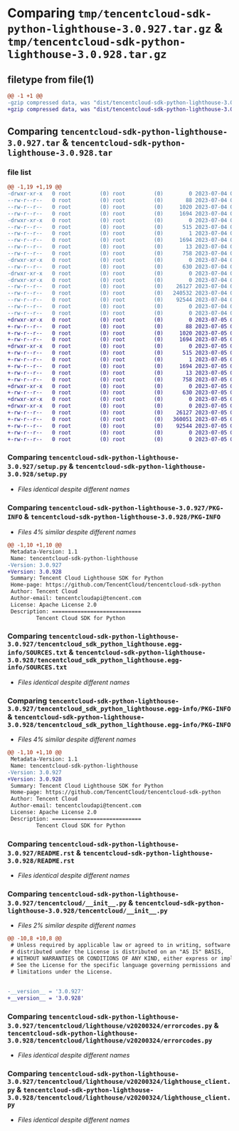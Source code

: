 # Comparing `tmp/tencentcloud-sdk-python-lighthouse-3.0.927.tar.gz` & `tmp/tencentcloud-sdk-python-lighthouse-3.0.928.tar.gz`

## filetype from file(1)

```diff
@@ -1 +1 @@
-gzip compressed data, was "dist/tencentcloud-sdk-python-lighthouse-3.0.927.tar", last modified: Tue Jul  4 00:24:58 2023, max compression
+gzip compressed data, was "dist/tencentcloud-sdk-python-lighthouse-3.0.928.tar", last modified: Wed Jul  5 00:28:50 2023, max compression
```

## Comparing `tencentcloud-sdk-python-lighthouse-3.0.927.tar` & `tencentcloud-sdk-python-lighthouse-3.0.928.tar`

### file list

```diff
@@ -1,19 +1,19 @@
-drwxr-xr-x   0 root         (0) root         (0)        0 2023-07-04 00:24:58.000000 tencentcloud-sdk-python-lighthouse-3.0.927/
--rw-r--r--   0 root         (0) root         (0)       88 2023-07-04 00:24:58.000000 tencentcloud-sdk-python-lighthouse-3.0.927/setup.cfg
--rw-r--r--   0 root         (0) root         (0)     1020 2023-07-04 00:24:58.000000 tencentcloud-sdk-python-lighthouse-3.0.927/setup.py
--rw-r--r--   0 root         (0) root         (0)     1694 2023-07-04 00:24:58.000000 tencentcloud-sdk-python-lighthouse-3.0.927/PKG-INFO
-drwxr-xr-x   0 root         (0) root         (0)        0 2023-07-04 00:24:58.000000 tencentcloud-sdk-python-lighthouse-3.0.927/tencentcloud_sdk_python_lighthouse.egg-info/
--rw-r--r--   0 root         (0) root         (0)      515 2023-07-04 00:24:58.000000 tencentcloud-sdk-python-lighthouse-3.0.927/tencentcloud_sdk_python_lighthouse.egg-info/SOURCES.txt
--rw-r--r--   0 root         (0) root         (0)        1 2023-07-04 00:24:58.000000 tencentcloud-sdk-python-lighthouse-3.0.927/tencentcloud_sdk_python_lighthouse.egg-info/dependency_links.txt
--rw-r--r--   0 root         (0) root         (0)     1694 2023-07-04 00:24:58.000000 tencentcloud-sdk-python-lighthouse-3.0.927/tencentcloud_sdk_python_lighthouse.egg-info/PKG-INFO
--rw-r--r--   0 root         (0) root         (0)       13 2023-07-04 00:24:58.000000 tencentcloud-sdk-python-lighthouse-3.0.927/tencentcloud_sdk_python_lighthouse.egg-info/top_level.txt
--rw-r--r--   0 root         (0) root         (0)      758 2023-07-04 00:24:58.000000 tencentcloud-sdk-python-lighthouse-3.0.927/README.rst
-drwxr-xr-x   0 root         (0) root         (0)        0 2023-07-04 00:24:58.000000 tencentcloud-sdk-python-lighthouse-3.0.927/tencentcloud/
--rw-r--r--   0 root         (0) root         (0)      630 2023-07-04 00:24:58.000000 tencentcloud-sdk-python-lighthouse-3.0.927/tencentcloud/__init__.py
-drwxr-xr-x   0 root         (0) root         (0)        0 2023-07-04 00:24:58.000000 tencentcloud-sdk-python-lighthouse-3.0.927/tencentcloud/lighthouse/
-drwxr-xr-x   0 root         (0) root         (0)        0 2023-07-04 00:24:58.000000 tencentcloud-sdk-python-lighthouse-3.0.927/tencentcloud/lighthouse/v20200324/
--rw-r--r--   0 root         (0) root         (0)    26127 2023-07-04 00:24:58.000000 tencentcloud-sdk-python-lighthouse-3.0.927/tencentcloud/lighthouse/v20200324/errorcodes.py
--rw-r--r--   0 root         (0) root         (0)   240532 2023-07-04 00:24:58.000000 tencentcloud-sdk-python-lighthouse-3.0.927/tencentcloud/lighthouse/v20200324/models.py
--rw-r--r--   0 root         (0) root         (0)    92544 2023-07-04 00:24:58.000000 tencentcloud-sdk-python-lighthouse-3.0.927/tencentcloud/lighthouse/v20200324/lighthouse_client.py
--rw-r--r--   0 root         (0) root         (0)        0 2023-07-04 00:24:58.000000 tencentcloud-sdk-python-lighthouse-3.0.927/tencentcloud/lighthouse/v20200324/__init__.py
--rw-r--r--   0 root         (0) root         (0)        0 2023-07-04 00:24:58.000000 tencentcloud-sdk-python-lighthouse-3.0.927/tencentcloud/lighthouse/__init__.py
+drwxr-xr-x   0 root         (0) root         (0)        0 2023-07-05 00:28:50.000000 tencentcloud-sdk-python-lighthouse-3.0.928/
+-rw-r--r--   0 root         (0) root         (0)       88 2023-07-05 00:28:50.000000 tencentcloud-sdk-python-lighthouse-3.0.928/setup.cfg
+-rw-r--r--   0 root         (0) root         (0)     1020 2023-07-05 00:28:50.000000 tencentcloud-sdk-python-lighthouse-3.0.928/setup.py
+-rw-r--r--   0 root         (0) root         (0)     1694 2023-07-05 00:28:50.000000 tencentcloud-sdk-python-lighthouse-3.0.928/PKG-INFO
+drwxr-xr-x   0 root         (0) root         (0)        0 2023-07-05 00:28:50.000000 tencentcloud-sdk-python-lighthouse-3.0.928/tencentcloud_sdk_python_lighthouse.egg-info/
+-rw-r--r--   0 root         (0) root         (0)      515 2023-07-05 00:28:50.000000 tencentcloud-sdk-python-lighthouse-3.0.928/tencentcloud_sdk_python_lighthouse.egg-info/SOURCES.txt
+-rw-r--r--   0 root         (0) root         (0)        1 2023-07-05 00:28:50.000000 tencentcloud-sdk-python-lighthouse-3.0.928/tencentcloud_sdk_python_lighthouse.egg-info/dependency_links.txt
+-rw-r--r--   0 root         (0) root         (0)     1694 2023-07-05 00:28:50.000000 tencentcloud-sdk-python-lighthouse-3.0.928/tencentcloud_sdk_python_lighthouse.egg-info/PKG-INFO
+-rw-r--r--   0 root         (0) root         (0)       13 2023-07-05 00:28:50.000000 tencentcloud-sdk-python-lighthouse-3.0.928/tencentcloud_sdk_python_lighthouse.egg-info/top_level.txt
+-rw-r--r--   0 root         (0) root         (0)      758 2023-07-05 00:28:50.000000 tencentcloud-sdk-python-lighthouse-3.0.928/README.rst
+drwxr-xr-x   0 root         (0) root         (0)        0 2023-07-05 00:28:50.000000 tencentcloud-sdk-python-lighthouse-3.0.928/tencentcloud/
+-rw-r--r--   0 root         (0) root         (0)      630 2023-07-05 00:28:50.000000 tencentcloud-sdk-python-lighthouse-3.0.928/tencentcloud/__init__.py
+drwxr-xr-x   0 root         (0) root         (0)        0 2023-07-05 00:28:50.000000 tencentcloud-sdk-python-lighthouse-3.0.928/tencentcloud/lighthouse/
+drwxr-xr-x   0 root         (0) root         (0)        0 2023-07-05 00:28:50.000000 tencentcloud-sdk-python-lighthouse-3.0.928/tencentcloud/lighthouse/v20200324/
+-rw-r--r--   0 root         (0) root         (0)    26127 2023-07-05 00:28:50.000000 tencentcloud-sdk-python-lighthouse-3.0.928/tencentcloud/lighthouse/v20200324/errorcodes.py
+-rw-r--r--   0 root         (0) root         (0)   360051 2023-07-05 00:28:50.000000 tencentcloud-sdk-python-lighthouse-3.0.928/tencentcloud/lighthouse/v20200324/models.py
+-rw-r--r--   0 root         (0) root         (0)    92544 2023-07-05 00:28:50.000000 tencentcloud-sdk-python-lighthouse-3.0.928/tencentcloud/lighthouse/v20200324/lighthouse_client.py
+-rw-r--r--   0 root         (0) root         (0)        0 2023-07-05 00:28:50.000000 tencentcloud-sdk-python-lighthouse-3.0.928/tencentcloud/lighthouse/v20200324/__init__.py
+-rw-r--r--   0 root         (0) root         (0)        0 2023-07-05 00:28:50.000000 tencentcloud-sdk-python-lighthouse-3.0.928/tencentcloud/lighthouse/__init__.py
```

### Comparing `tencentcloud-sdk-python-lighthouse-3.0.927/setup.py` & `tencentcloud-sdk-python-lighthouse-3.0.928/setup.py`

 * *Files identical despite different names*

### Comparing `tencentcloud-sdk-python-lighthouse-3.0.927/PKG-INFO` & `tencentcloud-sdk-python-lighthouse-3.0.928/PKG-INFO`

 * *Files 4% similar despite different names*

```diff
@@ -1,10 +1,10 @@
 Metadata-Version: 1.1
 Name: tencentcloud-sdk-python-lighthouse
-Version: 3.0.927
+Version: 3.0.928
 Summary: Tencent Cloud Lighthouse SDK for Python
 Home-page: https://github.com/TencentCloud/tencentcloud-sdk-python
 Author: Tencent Cloud
 Author-email: tencentcloudapi@tencent.com
 License: Apache License 2.0
 Description: ============================
         Tencent Cloud SDK for Python
```

### Comparing `tencentcloud-sdk-python-lighthouse-3.0.927/tencentcloud_sdk_python_lighthouse.egg-info/SOURCES.txt` & `tencentcloud-sdk-python-lighthouse-3.0.928/tencentcloud_sdk_python_lighthouse.egg-info/SOURCES.txt`

 * *Files identical despite different names*

### Comparing `tencentcloud-sdk-python-lighthouse-3.0.927/tencentcloud_sdk_python_lighthouse.egg-info/PKG-INFO` & `tencentcloud-sdk-python-lighthouse-3.0.928/tencentcloud_sdk_python_lighthouse.egg-info/PKG-INFO`

 * *Files 4% similar despite different names*

```diff
@@ -1,10 +1,10 @@
 Metadata-Version: 1.1
 Name: tencentcloud-sdk-python-lighthouse
-Version: 3.0.927
+Version: 3.0.928
 Summary: Tencent Cloud Lighthouse SDK for Python
 Home-page: https://github.com/TencentCloud/tencentcloud-sdk-python
 Author: Tencent Cloud
 Author-email: tencentcloudapi@tencent.com
 License: Apache License 2.0
 Description: ============================
         Tencent Cloud SDK for Python
```

### Comparing `tencentcloud-sdk-python-lighthouse-3.0.927/README.rst` & `tencentcloud-sdk-python-lighthouse-3.0.928/README.rst`

 * *Files identical despite different names*

### Comparing `tencentcloud-sdk-python-lighthouse-3.0.927/tencentcloud/__init__.py` & `tencentcloud-sdk-python-lighthouse-3.0.928/tencentcloud/__init__.py`

 * *Files 2% similar despite different names*

```diff
@@ -10,8 +10,8 @@
 # Unless required by applicable law or agreed to in writing, software
 # distributed under the License is distributed on an "AS IS" BASIS,
 # WITHOUT WARRANTIES OR CONDITIONS OF ANY KIND, either express or implied.
 # See the License for the specific language governing permissions and
 # limitations under the License.
 
 
-__version__ = '3.0.927'
+__version__ = '3.0.928'
```

### Comparing `tencentcloud-sdk-python-lighthouse-3.0.927/tencentcloud/lighthouse/v20200324/errorcodes.py` & `tencentcloud-sdk-python-lighthouse-3.0.928/tencentcloud/lighthouse/v20200324/errorcodes.py`

 * *Files identical despite different names*

### Comparing `tencentcloud-sdk-python-lighthouse-3.0.927/tencentcloud/lighthouse/v20200324/lighthouse_client.py` & `tencentcloud-sdk-python-lighthouse-3.0.928/tencentcloud/lighthouse/v20200324/lighthouse_client.py`

 * *Files identical despite different names*

